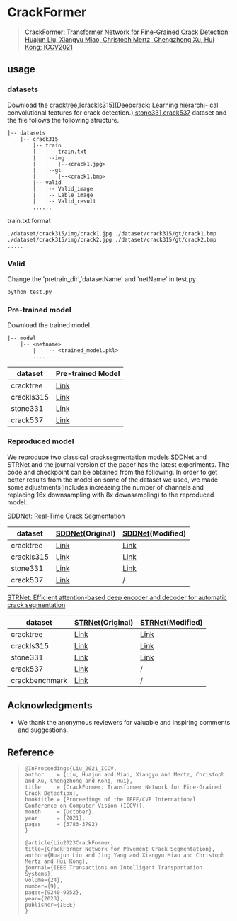

# CrackFormer

>[CrackFormer: Transformer Network for Fine-Grained Crack Detection
>Huajun Liu, Xiangyu Miao, Christoph Mertz, Chengzhong Xu, Hui Kong; 
ICCV2021](https://openaccess.thecvf.com/content/ICCV2021/html/Liu_CrackFormer_Transformer_Network_for_Fine-Grained_Crack_Detection_ICCV_2021_paper.html)

## usage
### datasets
Download the [cracktree](https://www.sciencedirect.com/science/article/pii/S0167865511003795),[crackls315](Deepcrack: Learning hierarchi-
cal convolutional features for crack detection.),[stone331](https://www.sciencedirect.com/science/article/pii/S1051200420302529),[crack537](https://www.sciencedirect.com/science/article/pii/S0925231219300566) dataset and the file follows the following structure.

```
|-- datasets
    |-- crack315
        |-- train
        |   |-- train.txt
        |   |--img
        |   |   |--<crack1.jpg>
        |   |--gt
        |   |   |--<crack1.bmp>
        |-- valid
        |   |-- Valid_image
        |   |-- Lable_image
        |   |-- Valid_result
        ......
```

train.txt format
```
./dataset/crack315/img/crack1.jpg ./dataset/crack315/gt/crack1.bmp
./dataset/crack315/img/crack2.jpg ./dataset/crack315/gt/crack2.bmp
.....
```

### Valid

Change the 'pretrain_dir','datasetName' and 'netName' in test.py

```
python test.py
```

### Pre-trained model

Download the trained model.

```
|-- model
    |-- <netname>
        |   |-- <trained_model.pkl>
        ......
```



| dataset    | Pre-trained Model                                            |
| ---------- | ------------------------------------------------------------ |
| cracktree  | [Link](https://drive.google.com/file/d/1avhmDO7AdM_D4BR25aeNg7lBgch6m_d8/view?usp=share_link) |
| crackls315 | [Link](https://drive.google.com/file/d/1ugZkeQ8_RFkaP_caLCIshbzJDD2MOHau/view?usp=share_link) |
| stone331   | [Link](https://drive.google.com/file/d/1L_f-yUIQc1YP7xHaQtCn-agcVtjWVV6O/view?usp=share_link) |
| crack537   | [Link](https://drive.google.com/file/d/1A5m_rsFcwONii1fi_39jZ-HcTeLw7Rvb/view?usp=share_link) |



### Reproduced model

We reproduce two classical cracksegmentation models SDDNet and STRNet and the journal version of the paper has the latest experiments. The code and checkpoint can be obtained from the following. In order to get better results from the model on some of the dataset we used, we made some adjustments(Includes increasing the number of channels and replacing 16x downsampling with 8x downsampling) to the reproduced model.

[SDDNet: Real-Time Crack Segmentation](https://ieeexplore.ieee.org/abstract/document/8863123)



| dataset    | [SDDNet](https://drive.google.com/file/d/1Q72L4nR6kLpW2N9u0IlqpvAO522jc50z/view?usp=share_link)(Original) | [SDDNet](https://drive.google.com/file/d/1en8kssPcETVlwO7m92HSsk2dj9itRwuD/view?usp=share_link)(Modified) |
| ---------- | ------------------------------------------------------------ | ------------------------------------------------------------ |
| cracktree  | [Link](https://drive.google.com/file/d/11au0082GzjGG294HPE-JKcZsHRhZdLY1/view?usp=share_link) | [Link](https://drive.google.com/file/d/1nB9qVkJ7-JGWAEHkpMHvz58aZPgulDVz/view?usp=share_link) |
| crackls315 | [Link](https://drive.google.com/file/d/1-1OXGChYdyToNeuhn5cDNqQhCLnYKMYg/view?usp=share_link) | [Link](https://drive.google.com/file/d/1kU4-tJFx7S8d51Dkqt071gyLQaJlxWoP/view?usp=share_link) |
| stone331   | [Link](https://drive.google.com/file/d/1k1C36Mj0mg9rLItKPAlRocXO1fBY_bSz/view?usp=share_link) | [Link](https://drive.google.com/file/d/15OR5Bpp3h_lWbOa5If_pF6WKD0stqlr4/view?usp=share_link) |
| crack537   | [Link](https://drive.google.com/file/d/1a9O8HWhv5Yfv8ndqPLzzgljD6eQPY22y/view?usp=share_link) | /                                                            |


[STRNet: Efficient attention-based deep encoder and decoder for automatic crack segmentation](https://journals.sagepub.com/doi/full/10.1177/14759217211053776)

| dataset        | [STRNet](https://drive.google.com/file/d/15vtHFKvyWNOsWi3f1PJcjR-Nr9DMh2V4/view?usp=share_link)(Original) | [STRNet](https://drive.google.com/file/d/15QDEAWWwaI62sDB7oz_otSXQNTXH-Lhj/view?usp=share_link)(Modified) |
| -------------- | ------------------------------------------------------------ | ------------------------------------------------------------ |
| cracktree      | [Link](https://drive.google.com/file/d/1L-B_45RQqe616lUW3NxD8qO8ngVo2cpa/view?usp=share_link) | [Link](https://drive.google.com/file/d/1gL7Oy49ZjujIHAwqRl6KCaktl9-siCIN/view?usp=share_link) |
| crackls315     | [Link](https://drive.google.com/file/d/1mErEjzODJB8LXxNo0Z_FIG9n6xVaN9oW/view?usp=share_link) | [Link](https://drive.google.com/file/d/1g39lXV9h0_pdJ7P3ZkXMA2cdXwZ12W1a/view?usp=share_link) |
| stone331       | [Link](https://drive.google.com/file/d/1IXKq5vOPSIhg57LV_8ltzvsJ3Odie-t1/view?usp=share_link) | [Link](https://drive.google.com/file/d/1g39lXV9h0_pdJ7P3ZkXMA2cdXwZ12W1a/view?usp=share_link) |
| crack537       | [Link](https://drive.google.com/file/d/1iS-JnlpfQCm4IKsWGaa4KYbzrozMdZMZ/view?usp=share_link) | /                                                            |
| crackbenchmark | [Link](https://drive.google.com/file/d/1Au66qlYGIhmdNGTrhIo5ADNz4VgxiPPr/view?usp=share_link) | /                                                            |

## Acknowledgments

- We thank the anonymous reviewers for valuable and inspiring comments and suggestions.

## Reference
>``` 
>@InProceedings{Liu_2021_ICCV,
>author    = {Liu, Huajun and Miao, Xiangyu and Mertz, Christoph and Xu, Chengzhong and Kong, Hui},
>title     = {CrackFormer: Transformer Network for Fine-Grained Crack Detection},
>booktitle = {Proceedings of the IEEE/CVF International Conference on Computer Vision (ICCV)},
>month     = {October},
>year      = {2021},
>pages     = {3783-3792}
>}
>
>@article{Liu2023CrackFormer,
>title={CrackFormer Network for Pavement Crack Segmentation},
>author={Huajun Liu and Jing Yang and Xiangyu Miao and Christoph Mertz and Hui Kong},
>journal={IEEE Transactions on Intelligent Transportation Systems},
>volume={24},
>number={9},
>pages={9240-9252},
>year={2023},
>publisher={IEEE}
>}
>
>```
